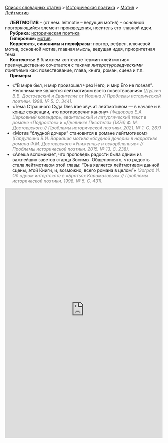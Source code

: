 <style>
st { color: Gray;
  font-style: italic;}
</style>

[Список словарных статей](https://thesaurus-dostoevsky.github.io/Thesaurus/) > [Историческая поэтика](histpoe.md) > [Мотив](мотив.md) > [Лейтмотив](лейтмотив.md) 

&nbsp;&nbsp;&nbsp;&nbsp;**ЛЕЙТМОТИВ** – (от нем. leitmotiv – ведущий мотив) – основной повторяющийся элемент произведения, носитель его главной идеи.  
&nbsp;&nbsp;&nbsp;&nbsp;**Рубрика:** [историческая поэтика](histpoe.md)  
&nbsp;&nbsp;&nbsp;&nbsp;**Гипероним:** [мотив](мотив.md).  
&nbsp;&nbsp;&nbsp;&nbsp;**Корреляты, синонимы и перифразы:** повтор, рефрен, ключевой мотив, основной мотив, главная мысль, ведущая идея, приоритетная тема.  
&nbsp;&nbsp;&nbsp;&nbsp;**Контексты:** В ближнем контексте термин «лейтмотив» преимущественно  сочетается с такими *литературоведческими понятиями* как: повествование, глава, книга,  роман, сцена и т.п.  <br>
&nbsp;&nbsp;&nbsp;&nbsp;**Примеры**  
* «“В мире был, и мир произошел чрез Него, и мир Его не познал”. Непонимание является лейтмотивом всего повествования» <st>(Дудкин В.В. Достоевский и Евангелие от Иоанна  // Проблемы исторической поэтики. 1998. № 5. С. 344)</st>.
* «Тема Страшного Суда Dies irae звучит лейтмотивом — в начале и в конце секвенции, что противоречит канону» <st>(Федорова Е.А. Церковный календарь, евангельский и литургический текст в романе «Подросток» и «Дневнике Писателя» (1876) Ф. М. Достоевского  // Проблемы исторической поэтики. 2021. № 1. С. 267)</st>
*  «Мотив “блудной дочери” становится в романе лейтмотивом» <st>(Габдуллина В.И. Вариация мотива «блудной дочери» в нарративе романа Ф.М. Достоевского «Униженные и оскорбленные» // Проблемы исторической поэтики. 2015. № 13. С. 238).</st>
* «Алеша вспоминает, что проповедь радости была одним из важнейших заветов старца Зосимы. Общепринято, что радость стала лейтмотивом этой главы: “Она является лейтмотивом данной сцены, этой Книги, и, возможно, всего  романа в целом”» <st>(Зограб И. Об одном интертексте в «Братьях Карамазовых» // Проблемы исторической поэтики. 1998. № 5. С. 431).</st>
  

<iframe src="https://thesaurus-dostoevsky.github.io/nk/лейтмотив.html" style="border:0px;width:100%;height:800px" allowfullscreen="true" webkitallowfullscreen="true" mozallowfullscreen="true">

